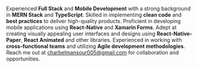 <p>Experienced <strong>Full Stack</strong> and <strong>Mobile Development</strong> with a strong background in <strong>MERN Stack</strong> and <strong>TypeScript</strong>. Skilled in implementing <strong>clean code</strong> and <strong>best practices</strong> to deliver high-quality products. Proficient in developing mobile applications using <strong>React-Native</strong> and <strong>Xamarin Forms</strong>. Adept at creating visually appealing user interfaces and designs using <strong>React-Native-Paper</strong>, <strong>React Animated</strong> and other libraries. Experienced in working with <strong>cross-functional teams</strong> and utilizing <strong>Agile development methodologies</strong>. Reach me out at <a href="mailto:charbelmansour005@gmail.com">charbelmansour005@gmail.com</a> for collaboration and opportunities.

